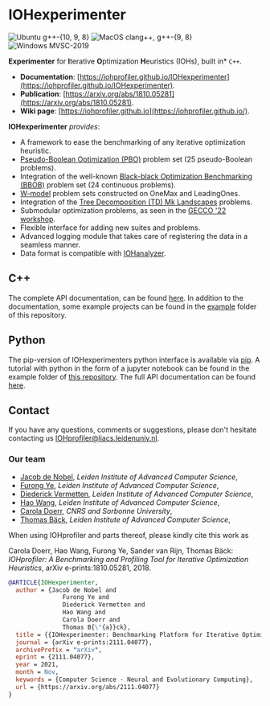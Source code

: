 # IOHexperimenter

![Ubuntu g++-{10, 9, 8}](https://github.com/IOHprofiler/IOHexperimenter/workflows/Ubuntu/badge.svg)
![MacOS clang++, g++-{9, 8}](https://github.com/IOHprofiler/IOHexperimenter/workflows/MacOS/badge.svg)
![Windows MVSC-2019](https://github.com/IOHprofiler/IOHexperimenter/workflows/Windows/badge.svg)

**Experimenter** for **I**terative **O**ptimization **H**euristics (IOHs), built in* `C++`.

* **Documentation**: [https://iohprofiler.github.io/IOHexperimenter](https://iohprofiler.github.io/IOHexperimenter).
* **Publication**: [https://arxiv.org/abs/1810.05281](https://arxiv.org/abs/1810.05281).
* **Wiki page**: [https://iohprofiler.github.io](https://iohprofiler.github.io/).

**IOHexperimenter** *provides*:

* A framework to ease the benchmarking of any iterative optimization heuristic.
* [Pseudo-Boolean Optimization (PBO)](https://iohprofiler.github.io/IOHproblem/) problem set (25 pseudo-Boolean problems).
* Integration of the well-known [Black-black Optimization Benchmarking (BBOB)](https://github.com/numbbo/coco) problem set (24 continuous problems).
* [W-model](https://dl.acm.org/doi/abs/10.1145/3205651.3208240?casa_token=S4U_Pi9f6MwAAAAA:U9ztNTPwmupT8K3GamWZfBL7-8fqjxPtr_kprv51vdwA-REsp0EyOFGa99BtbANb0XbqyrVg795hIw) problem sets constructed on OneMax and LeadingOnes.
* Integration of the [Tree Decomposition (TD) Mk Landscapes](https://github.com/tobiasvandriessel/problem-generator) problems.
* Submodular optimization problems, as seen in the [GECCO '22 workshop](https://cs.adelaide.edu.au/~optlog/CompetitionESO2022.php).
* Flexible interface for adding new suites and problems.
* Advanced logging module that takes care of registering the data in a seamless manner.
* Data format is compatible with [IOHanalyzer](https://github.com/IOHprofiler/IOHanalyzer).

## C++

The complete API documentation, can be found [here](https://iohprofiler.github.io/IOHexperimenter/cpp). In addition to the documentation, some example projects can be found in the [example](./example/) folder of this repository.

## Python

The pip-version of IOHexperimenters python interface is available via [pip](https://pypi.org/project/ioh). A tutorial with python in the form of a jupyter notebook can be found in the example folder of [this repository](./example/tutorial.ipynb).
The full API documentation can be found [here](https://iohprofiler.github.io/IOHexperimenter/python).

## Contact

If you have any questions, comments or suggestions, please don't hesitate contacting us <IOHprofiler@liacs.leidenuniv.nl>.

### Our team

* [Jacob de Nobel](https://www.universiteitleiden.nl/en/staffmembers/jacob-de-nobel), *Leiden Institute of Advanced Computer Science*,
* [Furong Ye](https://www.universiteitleiden.nl/en/staffmembers/furong-ye#tab-1), *Leiden Institute of Advanced Computer Science*,
* [Diederick Vermetten](https://www.universiteitleiden.nl/en/staffmembers/diederick-vermetten#tab-1), *Leiden Institute of Advanced Computer Science*,
* [Hao Wang](https://www.universiteitleiden.nl/en/staffmembers/hao-wang#tab-1), *Leiden Institute of Advanced Computer Science*,
* [Carola Doerr](http://www-desir.lip6.fr/~doerr/), *CNRS and Sorbonne University*,
* [Thomas Bäck](https://www.universiteitleiden.nl/en/staffmembers/thomas-back#tab-1), *Leiden Institute of Advanced Computer Science*,

When using IOHprofiler and parts thereof, please kindly cite this work as

Carola Doerr, Hao Wang, Furong Ye, Sander van Rijn, Thomas Bäck: *IOHprofiler: A Benchmarking and Profiling Tool for Iterative Optimization Heuristics*, arXiv e-prints:1810.05281, 2018.

```bibtex
@ARTICLE{IOHexperimenter,
  author = {Jacob de Nobel and
               Furong Ye and
               Diederick Vermetten and
               Hao Wang and
               Carola Doerr and
               Thomas B{\"{a}}ck},
  title = {{IOHexperimenter: Benchmarking Platform for Iterative Optimization Heuristics}},
  journal = {arXiv e-prints:2111.04077},
  archivePrefix = "arXiv",
  eprint = {2111.04077},
  year = 2021,
  month = Nov,
  keywords = {Computer Science - Neural and Evolutionary Computing},
  url = {https://arxiv.org/abs/2111.04077}
}
```
